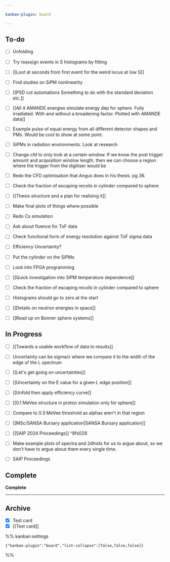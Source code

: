```yaml
---

kanban-plugin: board

---
```


## To-do

- [ ] Unfolding
- [ ] Try reassign events in S histograms by fitting
- [ ] [[Loot at seconds from first event for the weird locus at low S]]
- [ ] Find studies on SiPM nonlinearity
- [ ] [[PSD cut automations Something to do with the standard deviation etc.]]
- [ ] [[All 4 AMANDE energies simulate energy dep for sphere. Fully irradiated. With and without a broadening factor. Plotted with AMANDE data]]
- [ ] Example pulse of equal energy from all different detector shapes and PMs. Would be cool to show at some point.
- [ ] SiPMs in radiation environments. Look at research
- [ ] Change cfd to only look at a certain window. If we know the post trigger amount and acquisition window length, then we can choose a region where the trigger from the digitiser would be
- [ ] Redo the CFD optimisation that Angus does in his thesis. pg 36.
- [ ] Check the fraction of escaping recoils in cylinder compared to sphere
- [ ] [[Thesis structure and a plan for realising it]]
- [ ] Make final plots of things where possible
- [ ] Redo Cs simulation
- [ ] Ask about fluence for ToF data
- [ ] Check functional form of energy resolution against ToF sigma data
- [ ] Efficiency Uncertainty?
- [ ] Put the cylinder on the SiPMs
- [ ] Look into FPGA programming
- [ ] [[Quick investigation into SiPM temperature dependence]]
- [ ] Check the fraction of escaping recoils in cylinder compared to sphere
- [ ] Histograms should go to zero at the start
- [ ] [[Details on neutron energies in space]]
- [ ] [[Read up on Bonner sphere systems]]


## In Progress

- [ ] [[Towards a usable workflow of data to results]]
- [ ] Uncertainty can be sigma/x where we compare it to the width of the edge of the L spectrum
- [ ] [[Let's get going on uncertainties]]
- [ ] [[Uncertainty on the E value for a given L edge position]]
- [ ] [[Unfold then apply efficiency curve]]
- [ ] [[0.1 MeVee structure in proton simulation only for sphere]]
- [ ] Compare to 0.3 MeVee threshold as alphas aren't in that region
- [ ] [[MSc/SANSA Bursary application|SANSA Bursary application]]
- [ ] [[SAIP 2024 Proceedings]] ^8fs028
- [ ] Make example plots of spectra and 2dhists for us to argue about, so we don't have to argue about them every single time.
- [ ] SAIP Proceedings


## Complete

**Complete**


***

## Archive

- [x] Test card
- [x] [[Test card]]

%% kanban:settings
```
{"kanban-plugin":"board","list-collapse":[false,false,false]}
```
%%